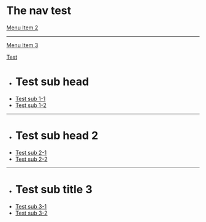 # The nav test

[Menu Item 2](item2.md)
- - - -
[Menu Item 3](item3.md)

[Test]()

  * # Test sub head
  * [Test sub 1-1](11.md)
  * [Test sub 1-2](12.md)
  - - - -
  * # Test sub head 2
  * [Test sub 2-1](21.md)
  * [Test sub 2-2](22.md)
  ----
  * # Test sub title 3
  * [Test sub 3-1](31.md)
  * [Test sub 3-2](32.md)

